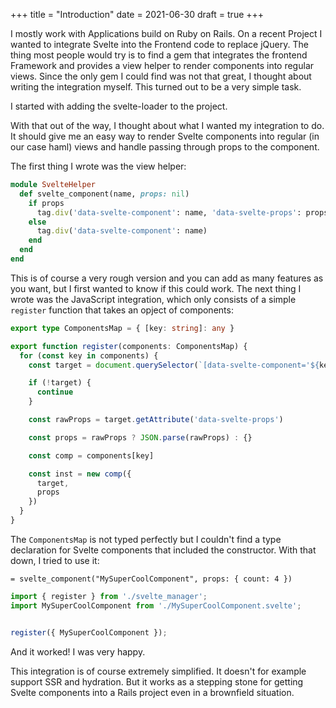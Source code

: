+++
title = "Introduction"
date = 2021-06-30
draft = true
+++

I mostly work with Applications build on Ruby on Rails. On a recent Project I wanted to integrate Svelte into the Frontend code to replace jQuery. The thing most people would try is to find a gem that integrates the frontend Framework and provides a view helper to render components into regular views. Since the only gem I could find was not that great, I thought about writing the integration myself. This turned out to be a very simple task.

I started with adding the svelte-loader to the project.

With that out of the way, I thought about what I wanted my integration to do. It should give me an easy way to render Svelte components into regular (in our case haml) views and handle passing through props to the component.

The first thing I wrote was the view helper:

```ruby
module SvelteHelper
  def svelte_component(name, props: nil)
    if props
      tag.div('data-svelte-component': name, 'data-svelte-props': props.to_json)
    else
      tag.div('data-svelte-component': name)
    end
  end
end
```

This is of course a very rough version and you can add as many features as you want, but I first wanted to know if this could work. The next thing I wrote was the JavaScript integration, which only consists of a simple `register` function that takes an opject of components:

```typescript
export type ComponentsMap = { [key: string]: any }

export function register(components: ComponentsMap) {
  for (const key in components) {
    const target = document.querySelector(`[data-svelte-component='${key}']`)

    if (!target) {
      continue
    }

    const rawProps = target.getAttribute('data-svelte-props')

    const props = rawProps ? JSON.parse(rawProps) : {}

    const comp = components[key]

    const inst = new comp({
      target,
      props
    })
  }
}
```

The `ComponentsMap` is not typed perfectly but I couldn't find a type declaration for Svelte components that included the constructor. With that down, I tried to use it:

```haml
= svelte_component("MySuperCoolComponent", props: { count: 4 })
```

```typescript
import { register } from './svelte_manager';
import MySuperCoolComponent from './MySuperCoolComponent.svelte';


register({ MySuperCoolComponent });
```

And it worked! I was very happy.

This integration is of course extremely simplified. It doesn't for example support SSR and hydration. But it works as a stepping stone for getting Svelte components into a Rails project even in a brownfield situation.
